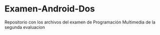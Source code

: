 # Examen-Android-Dos
Repositorio con los archivos del examen de Programación Multimedia de la segunda evaluacion
